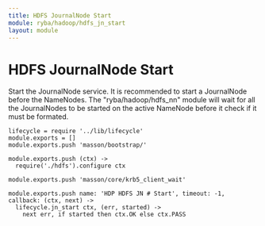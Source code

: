 ```yaml
---
title: HDFS JournalNode Start
module: ryba/hadoop/hdfs_jn_start
layout: module
---
```


# HDFS JournalNode Start

Start the JournalNode service. It is recommended to start a JournalNode before the
NameNodes. The "ryba/hadoop/hdfs_nn" module will wait for all the JournalNodes
to be started on the active NameNode before it check if it must be formated.

    lifecycle = require '../lib/lifecycle'
    module.exports = []
    module.exports.push 'masson/bootstrap/'

    module.exports.push (ctx) ->
      require('./hdfs').configure ctx

    module.exports.push 'masson/core/krb5_client_wait'

    module.exports.push name: 'HDP HDFS JN # Start', timeout: -1, callback: (ctx, next) ->
      lifecycle.jn_start ctx, (err, started) ->
        next err, if started then ctx.OK else ctx.PASS
